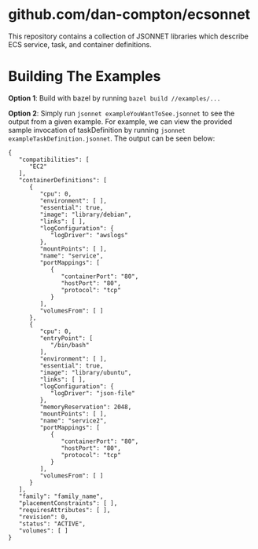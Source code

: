 # github.com/dan-compton/ecsonnet

This repository contains a collection of JSONNET libraries which describe ECS service, task, and container definitions.


# Building The Examples

**Option 1**: Build with bazel by running `bazel build //examples/...`

**Option 2**: Simply run `jsonnet exampleYouWantToSee.jsonnet` to see the output from a given example.  For example,
we can view the provided sample invocation of taskDefinition by running `jsonnet exampleTaskDefinition.jsonnet`.
The output can be seen below:

```
{
   "compatibilities": [
      "EC2"
   ],
   "containerDefinitions": [
      {
         "cpu": 0,
         "environment": [ ],
         "essential": true,
         "image": "library/debian",
         "links": [ ],
         "logConfiguration": {
            "logDriver": "awslogs"
         },
         "mountPoints": [ ],
         "name": "service",
         "portMappings": [
            {
               "containerPort": "80",
               "hostPort": "80",
               "protocol": "tcp"
            }
         ],
         "volumesFrom": [ ]
      },
      {
         "cpu": 0,
         "entryPoint": [
            "/bin/bash"
         ],
         "environment": [ ],
         "essential": true,
         "image": "library/ubuntu",
         "links": [ ],
         "logConfiguration": {
            "logDriver": "json-file"
         },
         "memoryReservation": 2048,
         "mountPoints": [ ],
         "name": "service2",
         "portMappings": [
            {
               "containerPort": "80",
               "hostPort": "80",
               "protocol": "tcp"
            }
         ],
         "volumesFrom": [ ]
      }
   ],
   "family": "family_name",
   "placementConstraints": [ ],
   "requiresAttributes": [ ],
   "revision": 0,
   "status": "ACTIVE",
   "volumes": [ ]
}
```

